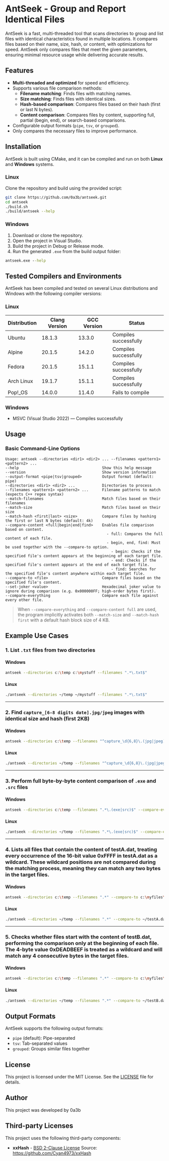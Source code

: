 # AntSeek - Group and Report Identical Files

AntSeek is a fast, multi-threaded tool that scans directories to group and list files with identical characteristics found in multiple locations. It compares files based on their name, size, hash, or content, with optimizations for speed. AntSeek only compares files that meet the given parameters, ensuring minimal resource usage while delivering accurate results.

## Features

* **Multi-threaded and optimized** for speed and efficiency.
* Supports various file comparison methods:
  * **Filename matching**: Finds files with matching names.
  * **Size matching**: Finds files with identical sizes.
  * **Hash-based comparison**: Compares files based on their hash (first or last N bytes).
  * **Content comparison**: Compares files by content, supporting full, partial (begin, end), or search-based comparisons.
* Configurable output formats (`pipe`, `tsv`, or `grouped`).
* Only compares the necessary files to improve performance.

## Installation

AntSeek is built using CMake, and it can be compiled and run on both **Linux** and **Windows** systems.

### Linux

Clone the repository and build using the provided script:

```bash
git clone https://github.com/0a3b/antseek.git
cd antseek
./build.sh
./build/antseek --help
```

### Windows

1. Download or clone the repository.
2. Open the project in Visual Studio.
3. Build the project in Debug or Release mode.
4. Run the generated `.exe` from the build output folder:

```cmd
antseek.exe --help
```

## Tested Compilers and Environments

AntSeek has been compiled and tested on several Linux distributions and Windows with the following compiler versions:

### Linux

| Distribution | Clang Version | GCC Version | Status                |
|--------------|---------------|-------------|-----------------------|
| Ubuntu       | 18.1.3        | 13.3.0      | Compiles successfully |
| Alpine       | 20.1.5        | 14.2.0      | Compiles successfully |
| Fedora       | 20.1.5        | 15.1.1      | Compiles successfully |
| Arch Linux   | 19.1.7        | 15.1.1      | Compiles successfully |
| Pop!_OS      | 14.0.0        | 11.4.0      | Fails to compile      |

### Windows

- MSVC (Visual Studio 2022) — Compiles successfully

## Usage

### Basic Command-Line Options

```
Usage: antseek --directories <dir1> <dir2> ... --filenames <pattern1> <pattern2> ...
--help                                     Show this help message
--version                                  Show version information
--output-format <pipe|tsv|grouped>         Output format (default: pipe)
--directories <dir1> <dir2> ...            Directories to process
--filenames <pattern1> <pattern2> ...      Filename patterns to match (expects C++ regex syntax)
--match-filenames                          Match files based on their filenames
--match-size                               Match files based on their size
--match-hash <first|last> <size>           Compare files by hashing the first or last N bytes (default: 4k)
--compare-content <full|begin|end|find>    Enables file comparison based on content.
                                             - full: Compares the full content of each file.
                                             - begin, end, find: Must be used together with the --compare-to option.
                                               - begin: Checks if the specified file's content appears at the beginning of each target file.
                                               - end: Checks if the specified file's content appears at the end of each target file.
                                               - find: Searches for the specified file's content anywhere within each target file.
--compare-to <file>                        Compare files based on the specified file's content.
--set-joker <value>                        Hexadecimal joker value to ignore during comparison (e.g. 0x000000FF; high-order bytes first).
--compare-everything                       Compare each file against every other file.
```

> When `--compare-everything` and `--compare-content full` are used, the program implicitly activates both `--match-size` and `--match-hash first` with a default hash block size of 4 KB.

## Example Use Cases

### 1. List `.txt` files from two directories

#### Windows

```bash
antseek --directories c:\temp c:\mystuff --filenames ".*\.txt$"
```

#### Linux

```bash
./antseek --directories ~/temp ~/mystuff --filenames ".*\.txt$"
```

---

### 2. Find `capture_[6-8 digits date].jpg/jpeg` images with identical size and hash (first 2KB)

#### Windows

```bash
antseek --directories c:\temp --filenames "^capture_\d{6,8}\.(jpg|jpeg)$" --compare-everything --match-size --match-hash first 2K
```

#### Linux

```bash
./antseek --directories ~/temp --filenames "^capture_\d{6,8}\.(jpg|jpeg)$" --compare-everything --match-size --match-hash first 2K
```

---

### 3. Perform full byte-by-byte content comparison of `.exe` and `.src` files

#### Windows

```bash
antseek --directories c:\temp --filenames ".*\.(exe|src)$" --compare-everything --compare-content full
```

#### Linux

```bash
./antseek --directories ~/temp --filenames ".*\.(exe|src)$" --compare-everything --compare-content full
```

---

### 4. Lists all files that contain the content of testA.dat, treating every occurrence of the 16-bit value 0xFFFF in testA.dat as a wildcard. These wildcard positions are not compared during the matching process, meaning they can match any two bytes in the target files.

#### Windows

```bash
antseek --directories c:\temp --filenames ".*" --compare-to c:\myfiles\testA.dat --compare-content find --set-joker ffff
```

#### Linux

```bash
./antseek --directories ~/temp --filenames ".*" --compare-to ~/testA.dat --compare-content find --set-joker ffff
```

---

### 5. Checks whether files start with the content of testB.dat, performing the comparison only at the beginning of each file. The 4-byte value 0xDEADBEEF is treated as a wildcard and will match any 4 consecutive bytes in the target files.

#### Windows

```bash
antseek --directories c:\temp --filenames ".*" --compare-to c:\myfiles\testB.dat --compare-content begin --set-joker deadbeef
```

#### Linux

```bash
./antseek --directories ~/temp --filenames ".*" --compare-to ~/testB.dat --compare-content begin --set-joker deadbeef
```

## Output Formats

AntSeek supports the following output formats:

* `pipe` (default): Pipe-separated
* `tsv`: Tab-separated values
* `grouped`: Groups similar files together

## License

This project is licensed under the MIT License. See the [LICENSE](LICENSE) file for details.

## Author

This project was developed by 0a3b

## Third-party Licenses

This project uses the following third-party components:

- **xxHash** - [BSD 2-Clause License](external/xxhash/LICENSE)
  Source: https://github.com/Cyan4973/xxHash